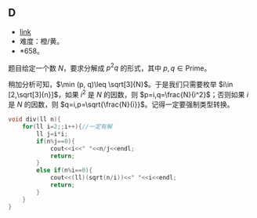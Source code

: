 ## D
+ [link](https://atcoder.jp/contests/abc284/tasks/abc284_d)
+ 难度：橙/黄。
+ *658。

题目给定一个数 $N$，要求分解成 $p^2q$ 的形式，其中 $p,q\in \mathrm{Prime}$。

稍加分析可知，$\min (p, q)\leq \sqrt[3]{N}$。于是我们只需要枚举 $i\in [2,\sqrt[3]{n}]$，如果 $i^2$ 是 $N$ 的因数，则 $p=i,q=\frac{N}{i^2}$；否则如果 $i$ 是 $N$ 的因数，则 $q=i,p=\sqrt{\frac{N}{i}}$。记得一定要强制类型转换。
```cpp
void div(ll n){
	for(ll i=2;;i++){//一定有解
		ll j=i*i;
		if(n%j==0){
			cout<<i<<" "<<n/j<<endl;
			return;
		}
		else if(n%i==0){
			cout<<(ll)(sqrt(n/i))<<" "<<i<<endl;
			return;
		}
	}
}
```